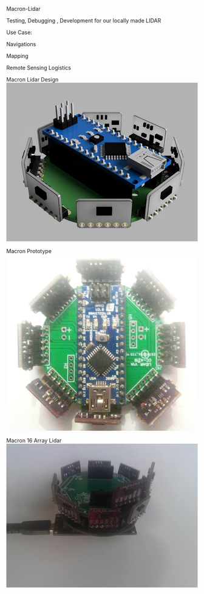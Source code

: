 Macron-Lidar

Testing, Debugging , Development for our locally made LIDAR

Use Case:

Navigations

Mapping

Remote Sensing
Logistics



Macron Lidar Design
![Macron Lidar ](https://github.com/hi-techno-barrio/Macron-Lidar/blob/master/image/MacRon-Lidar-3.jpg?raw=true)

Macron Prototype 
![Macron Lidar ](https://github.com/hi-techno-barrio/Macron-Lidar/blob/master/image/MacRon-Lidar-2.jpg?raw=true)


Macron 16 Array Lidar
![Macron Lidar ](https://github.com/hi-techno-barrio/Macron-Lidar/blob/master/image/MacRon-Lidar.jpg?raw=true)

